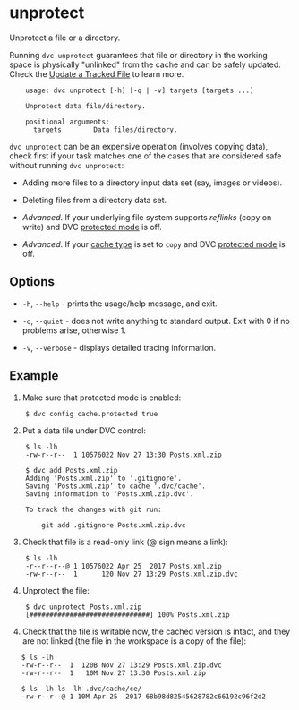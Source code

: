# unprotect

Unprotect a file or a directory.

Running `dvc unprotect` guarantees that file or directory in the working space
is physically "unlinked" from the cache and can be safely updated. Check the
[Update a Tracked File](/doc/user-guide/update-tracked-file) to learn more.

```usage
    usage: dvc unprotect [-h] [-q | -v] targets [targets ...]

    Unprotect data file/directory.

    positional arguments:
      targets        Data files/directory.
```

`dvc unprotect` can be an expensive operation (involves copying data), check
first if your task matches one of the cases that are considered safe without
running `dvc unprotect`:

- Adding more files to a directory input data set (say, images or videos).

- Deleting files from a directory data set.

- _Advanced_. If your underlying file system supports _reflinks_ (copy on write)
  and DVC [protected mode](/doc/commands-reference/config#cache) is off.

- _Advanced_. If your [cache type](/doc/commands-reference/config#cache) is set
  to `copy` and DVC [protected mode](/doc/commands-reference/config#cache) is
  off.

## Options

- `-h`, `--help` - prints the usage/help message, and exit.

- `-q`, `--quiet` - does not write anything to standard output. Exit with 0 if
  no problems arise, otherwise 1.

- `-v`, `--verbose` - displays detailed tracing information.

## Example

1. Make sure that protected mode is enabled:

```dvc
    $ dvc config cache.protected true
```

2. Put a data file under DVC control:

```dvc
    $ ls -lh
    -rw-r--r--  1 10576022 Nov 27 13:30 Posts.xml.zip

    $ dvc add Posts.xml.zip
    Adding 'Posts.xml.zip' to '.gitignore'.
    Saving 'Posts.xml.zip' to cache '.dvc/cache'.
    Saving information to 'Posts.xml.zip.dvc'.

    To track the changes with git run:

    	git add .gitignore Posts.xml.zip.dvc
```

3. Check that file is a read-only link (@ sign means a link):

```dvc
    $ ls -lh
    -r--r--r--@ 1 10576022 Apr 25  2017 Posts.xml.zip
    -rw-r--r--  1      120 Nov 27 13:29 Posts.xml.zip.dvc
```

4. Unprotect the file:

```dvc
    $ dvc unprotect Posts.xml.zip
    [##############################] 100% Posts.xml.zip
```

4. Check that the file is writable now, the cached version is intact, and they
   are not linked (the file in the workspace is a copy of the file):

```dvc
   $ ls -lh
   -rw-r--r--  1  120B Nov 27 13:29 Posts.xml.zip.dvc
   -rw-r--r--  1   10M Nov 27 13:30 Posts.xml.zip

   $ ls -lh ls -lh .dvc/cache/ce/
   -rw-r--r--@ 1 10M Apr 25  2017 68b98d82545628782c66192c96f2d2
```

